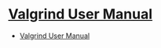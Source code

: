 # [Valgrind User Manual](https://www.valgrind.org/docs/manual/manual.html)

- [Valgrind User Manual](#valgrind-user-manual)


